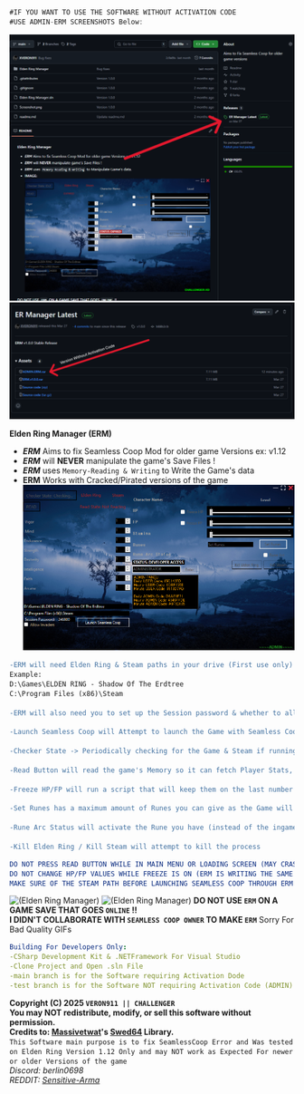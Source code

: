 ```cs
#IF YOU WANT TO USE THE SOFTWARE WITHOUT ACTIVATION CODE
#USE ADMIN-ERM SCREENSHOTS Below:
```
![(Elden Ring Manager)](Screenshot2.png)
![(Elden Ring Manager)](Screenshot3.png)

**Elden Ring Manager (ERM)**
- ***ERM*** Aims to fix Seamless Coop Mod for older game Versions ex: v1.12  
- ***ERM*** will **NEVER** manipulate the game's Save Files !
- ***ERM*** uses `Memory-Reading & Writing` to Write the Game's data
- **ERM** Works with Cracked/Pirated versions of the game
![(Elden Ring Manager)](Screenshot.png)
```diff
-ERM will need Elden Ring & Steam paths in your drive (First use only)
Example:
D:\Games\ELDEN RING - Shadow Of The Erdtree
C:\Program Files (x86)\Steam

-ERM will also need you to set up the Session password & whether to allow invaders or not (First use only)

-Launch Seamless Coop will Attempt to launch the Game with Seamless Coop and bypass it's known Error (for older Game Versions)

-Checker State -> Periodically checking for the Game & Steam if running or not

-Read Button will read the game's Memory so it can fetch Player Stats, Health and more..

-Freeze HP/FP will run a script that will keep them on the last number you set in ERM

-Set Runes has a maximum amount of Runes you can give as the Game will crash if you gave more

-Rune Arc Status will activate the Rune you have (instead of the ingame Rune Arc)

-Kill Elden Ring / Kill Steam will attempt to kill the process
```
```yaml
DO NOT PRESS READ BUTTON WHILE IN MAIN MENU OR LOADING SCREEN (MAY CRASH YOUR GAME & DAMAGE YOUR SAVE):
DO NOT CHANGE HP/FP VALUES WHILE FREEZE IS ON (ERM IS WRITING THE SAME DATA YOU ARE CHANGING):
MAKE SURE OF THE STEAM PATH BEFORE LAUNCHING SEAMLESS COOP THROUGH ERM (IF WRONG IT MAY 1% CAUSE INTERNET AND FIREWALL ISSUES. 99% WILL NOT):
```
![(Elden Ring Manager)](GIF2.gif)
![(Elden Ring Manager)](GIF1.gif)
 **DO NOT USE `ERM` ON A GAME SAVE THAT GOES `ONLINE` !!**  
 **I DIDN'T COLLABORATE WITH ``SEAMLESS COOP OWNER`` TO MAKE ``ERM``**
 Sorry For Bad Quality GIFs
<br>

```yaml
Building For Developers Only:
-CSharp Development Kit & .NETFramework For Visual Studio
-Clone Project and Open .sln File
-main branch is for the Software requiring Activation Dode
-test branch is for the Software NOT requiring Activation Code (ADMIN)
```

**Copyright (C) 2025 ``VERON911 || CHALLENGER``**  
**You may NOT redistribute, modify, or sell this software without permission.**  
**Credits to: [Massivetwat](https://github.com/Massivetwat)'s [Swed64](https://github.com/Massivetwat/Swed64) Library.**
<br>
``This Software main purpose is to fix SeamlessCoop Error and Was tested on Elden Ring Version 1.12 Only and may NOT work as Expected For newer or older Versions of the game``
<br>
*Discord: berlin0698*  
*REDDIT: [Sensitive-Arma](https://www.reddit.com/user/Sensitive-Arma/)*  

